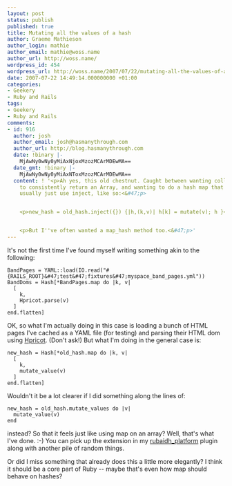 ```yaml
---
layout: post
status: publish
published: true
title: Mutating all the values of a hash
author: Graeme Mathieson
author_login: mathie
author_email: mathie@woss.name
author_url: http://woss.name/
wordpress_id: 454
wordpress_url: http://woss.name/2007/07/22/mutating-all-the-values-of-a-hash/
date: 2007-07-22 14:49:14.000000000 +01:00
categories:
- Geekery
- Ruby and Rails
tags:
- Geekery
- Ruby and Rails
comments:
- id: 916
  author: josh
  author_email: josh@hasmanythrough.com
  author_url: http://blog.hasmanythrough.com
  date: !binary |-
    MjAwNy0wNy0yMiAxNjoxMzozMCArMDEwMA==
  date_gmt: !binary |-
    MjAwNy0wNy0yMiAxNToxMzozMCArMDEwMA==
  content: ! '<p>Ah yes, this old chestnut. Caught between wanting collect&#47;map
    to consistently return an Array, and wanting to do a hash map that returns a hash.  I
    usually just use inject, like so:<&#47;p>


    <p>new_hash = old_hash.inject({}) {|h,(k,v)| h[k] = mutate(v); h }<&#47;p>


    <p>But I''ve often wanted a map_hash method too.<&#47;p>'
---
```

It's not the first time I've found myself writing something akin to the following:

    BandPages = YAML::load(IO.read("#{RAILS_ROOT}&#47;test&#47;fixtures&#47;myspace_band_pages.yml"))
    BandDoms = Hash[*BandPages.map do |k, v|
      [
        k,
        Hpricot.parse(v)
      ]
    end.flatten]

OK, so what I'm actually doing in this case is loading a bunch of HTML pages I've cached as a YAML file (for testing) and parsing their HTML dom using [Hpricot](http:&#47;&#47;code.whytheluckystiff.net&#47;hpricot&#47;).  (Don't ask!)  But what I'm doing in the general case is:

    new_hash = Hash[*old_hash.map do |k, v|
      [
        k,
        mutate_value(v)
      ]
    end.flatten]

Wouldn't it be a lot clearer if I did something along the lines of:

    new_hash = old_hash.mutate_values do |v|
      mutate_value(v)
    end

instead?  So that it feels just like using map on an array?  Well, that's what I've done. :-)  You can pick up the extension in my [rubaidh_platform](http:&#47;&#47;svn.rubaidh.com&#47;plugins&#47;trunk&#47;rubaidh_platform) plugin along with another pile of random things.

Or did I miss something that already does this a little more elegantly?  I think it should be a core part of Ruby -- maybe that's even how map should behave on hashes?
